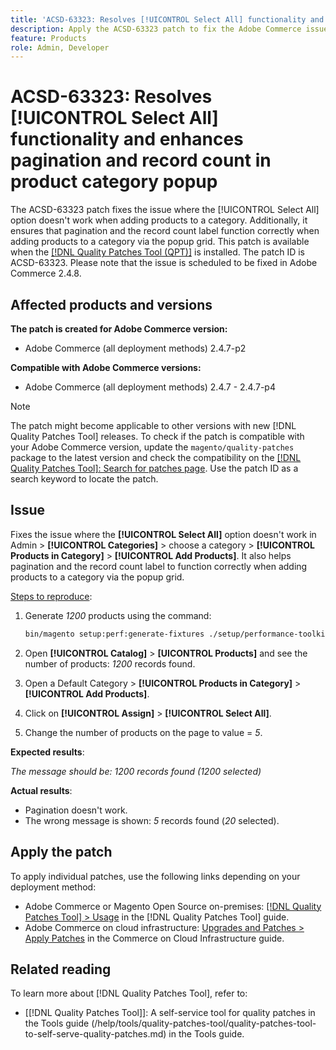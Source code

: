 ```yaml
---
title: 'ACSD-63323: Resolves [!UICONTROL Select All] functionality and enhances pagination and record count in product category popup'
description: Apply the ACSD-63323 patch to fix the Adobe Commerce issue where the [!UICONTROL Select All] option doesn't work when adding products to a category. Additionally, it ensures that pagination and the record count label function correctly when adding products to a category via the popup grid.
feature: Products
role: Admin, Developer
---
```


# ACSD-63323: Resolves [!UICONTROL Select All] functionality and enhances pagination and record count in product category popup

The ACSD-63323 patch fixes the issue where the [!UICONTROL Select All] option doesn't work when adding products to a category. Additionally, it ensures that pagination and the record count label function correctly when adding products to a category via the popup grid. This patch is available when the [[!DNL Quality Patches Tool (QPT)]](/help/tools/quality-patches-tool/quality-patches-tool-to-self-serve-quality-patches.md) is installed. The patch ID is ACSD-63323. Please note that the issue is scheduled to be fixed in Adobe Commerce 2.4.8.

## Affected products and versions

**The patch is created for Adobe Commerce version:**
* Adobe Commerce (all deployment methods) 2.4.7-p2

**Compatible with Adobe Commerce versions:**
* Adobe Commerce (all deployment methods) 2.4.7 - 2.4.7-p4

>[!NOTE]
>
>The patch might become applicable to other versions with new [!DNL Quality Patches Tool] releases. To check if the patch is compatible with your Adobe Commerce version, update the `magento/quality-patches` package to the latest version and check the compatibility on the [[!DNL Quality Patches Tool]: Search for patches page](https://experienceleague.adobe.com/tools/commerce-quality-patches/index.html). Use the patch ID as a search keyword to locate the patch.

## Issue

Fixes the issue where the **[!UICONTROL Select All]** option doesn't work in Admin > **[!UICONTROL Categories]** > choose a category >  **[!UICONTROL Products in Category]** > **[!UICONTROL Add Products]**. It also helps pagination and the record count label to function correctly when adding products to a category via the popup grid.


<u>Steps to reproduce</u>:

1. Generate *1200* products using the command:

   ```bash
   bin/magento setup:perf:generate-fixtures ./setup/performance-toolkit/profiles/ce/small.xml
   ```

1. Open **[!UICONTROL Catalog]** > **[UICONTROL Products]** and see the number of products: *1200* records found.
1. Open a Default Category > **[!UICONTROL Products in Category]** > **[!UICONTROL Add Products]**.
1. Click on **[!UICONTROL Assign]** > **[!UICONTROL Select All]**.
1. Change the number of products on the page to value = *5*.


**Expected results**: 

*The message should be: 1200 records found (1200 selected)*

**Actual results**:

* Pagination doesn't work.
* The wrong message is shown: *5* records found (*20* selected).

## Apply the patch

To apply individual patches, use the following links depending on your deployment method:

* Adobe Commerce or Magento Open Source on-premises: [[!DNL Quality Patches Tool] > Usage](/help/tools/quality-patches-tool/usage.md) in the [!DNL Quality Patches Tool] guide.
* Adobe Commerce on cloud infrastructure: [Upgrades and Patches > Apply Patches](https://experienceleague.adobe.com/docs/commerce-cloud-service/user-guide/develop/upgrade/apply-patches.html) in the Commerce on Cloud Infrastructure guide.


## Related reading

To learn more about [!DNL Quality Patches Tool], refer to:

* [[!DNL Quality Patches Tool]]: A self-service tool for quality patches in the Tools guide (/help/tools/quality-patches-tool/quality-patches-tool-to-self-serve-quality-patches.md) in the Tools guide.


